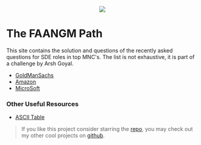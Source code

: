 <p align="center">
  <img src="https://enoumen.com/wp-content/uploads/2021/01/faangm.png">
</p>

# The FAANGM Path

This site contains the solution and questions of the recently asked questions for SDE roles in top MNC's. The list is not exhaustive, it is part of a challenge by Arsh Goyal.

- [GoldManSachs](GoldManSachs/README.md)
- [Amazon](Amazon/README.md)
- [MicroSoft](Microsoft/README.md)




### Other Useful Resources 
- [ASCII Table](https://www.cs.cmu.edu/~pattis/15-1XX/common/handouts/ascii.html)

> If you like this project consider starring the [repo](https://github.com/heysm/6Companies30days), you may check out my other cool projects on [github](https://github.com/sa-y-an). 
<!-- <p align="center"> Build with ❤️ by <a href="https://sayanmondal.tech">Sayan Mondal</a></p> -->
